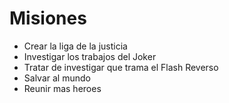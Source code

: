 # Misiones

-   Crear la liga de la justicia
-   Investigar los trabajos del Joker
-   Tratar de investigar que trama el Flash Reverso
-   Salvar al mundo
-   Reunir mas heroes
